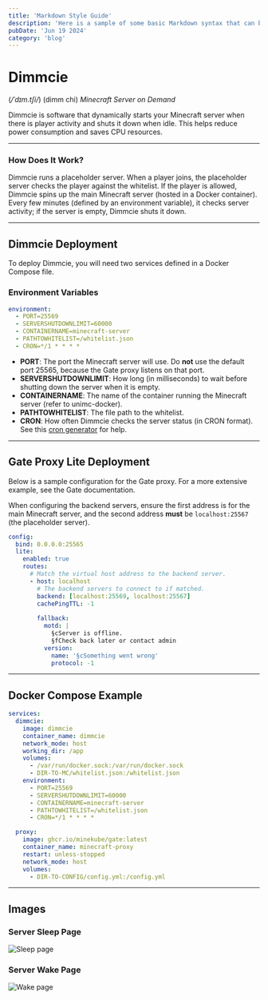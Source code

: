 ```yaml
---
title: 'Markdown Style Guide'
description: 'Here is a sample of some basic Markdown syntax that can be used when writing Markdown content in Astro.'
pubDate: 'Jun 19 2024'
category: 'blog'
---
```


# Dimmcie 
(*/ˈdɪm.tʃi/*) (dimm chi)
_Minecraft Server on Demand_

Dimmcie is software that dynamically starts your Minecraft server when there is player activity and shuts it down when idle. This helps reduce power consumption and saves CPU resources.

---

### How Does It Work?

Dimmcie runs a placeholder server. When a player joins, the placeholder server checks the player against the whitelist. If the player is allowed, Dimmcie spins up the main Minecraft server (hosted in a Docker container). Every few minutes (defined by an environment variable), it checks server activity; if the server is empty, Dimmcie shuts it down.

---

## Dimmcie Deployment

To deploy Dimmcie, you will need two services defined in a Docker Compose file.

### Environment Variables

```yml
environment:
  - PORT=25569               
  - SERVERSHUTDOWNLIMIT=60000
  - CONTAINERNAME=minecraft-server
  - PATHTOWHITELIST=/whitelist.json
  - CRON=*/1 * * * *
```

- **PORT**: The port the Minecraft server will use. Do **not** use the default port 25565, because the Gate proxy listens on that port.  
- **SERVERSHUTDOWNLIMIT**: How long (in milliseconds) to wait before shutting down the server when it is empty.  
- **CONTAINERNAME**: The name of the container running the Minecraft server (refer to unimc-docker).  
- **PATHTOWHITELIST**: The file path to the whitelist.  
- **CRON**: How often Dimmcie checks the server status (in CRON format). See this [cron generator](https://crontab.cronhub.io/) for help.

---

## Gate Proxy Lite Deployment

Below is a sample configuration for the Gate proxy. For a more extensive example, see the Gate documentation.  

When configuring the backend servers, ensure the first address is for the main Minecraft server, and the second address **must** be `localhost:25567` (the placeholder server).

```yml
config:
  bind: 0.0.0.0:25565
  lite:
    enabled: true
    routes:
      # Match the virtual host address to the backend server.
      - host: localhost
        # The backend servers to connect to if matched.
        backend: [localhost:25569, localhost:25567]
        cachePingTTL: -1
        
        fallback:
          motd: |
            §cServer is offline.
            §fCheck back later or contact admin
          version:
            name: '§cSomething went wrong'
            protocol: -1
```

---

## Docker Compose Example

```yml
services:
  dimmcie:
    image: dimmcie
    container_name: dimmcie
    network_mode: host
    working_dir: /app
    volumes:
      - /var/run/docker.sock:/var/run/docker.sock
      - DIR-TO-MC/whitelist.json:/whitelist.json
    environment:
      - PORT=25569
      - SERVERSHUTDOWNLIMIT=60000
      - CONTAINERNAME=minecraft-server
      - PATHTOWHITELIST=/whitelist.json
      - CRON=*/1 * * * *

  proxy:
    image: ghcr.io/minekube/gate:latest
    container_name: minecraft-proxy
    restart: unless-stopped
    network_mode: host
    volumes:
      - DIR-TO-CONFIG/config.yml:/config.yml
```

---

## Images

### Server Sleep Page  
![Sleep page](https://imgur.com/HoabsMy.png)

### Server Wake Page  
![Wake page](https://imgur.com/2fCVG8g.png)